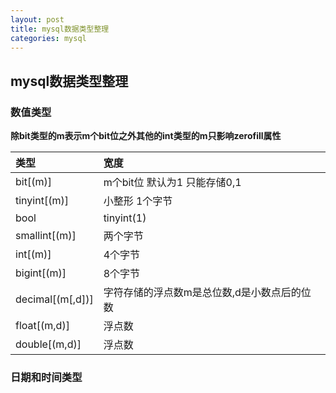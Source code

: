 ```yaml
---
layout: post
title: mysql数据类型整理
categories: mysql
---
```



## mysql数据类型整理  

### 数值类型 

**除bit类型的m表示m个bit位之外其他的int类型的m只影响zerofill属性**


|类型				|宽度														|
|:--------------	|:----------------------------------------------------------|
|bit[(m)]			| m个bit位 默认为1 只能存储0,1								|
|tinyint[(m)]		| 小整形 1个字节											|
|bool				| tinyint(1) 												|
|smallint[(m)]		| 两个字节													|
|int[(m)]			| 4个字节													|
|bigint[(m)]		| 8个字节													|
|decimal[(m[,d])]	| 字符存储的浮点数m是总位数,d是小数点后的位数				|
|float[(m,d)]		| 浮点数													|
|double[(m,d)]		| 浮点数													|


### 日期和时间类型

